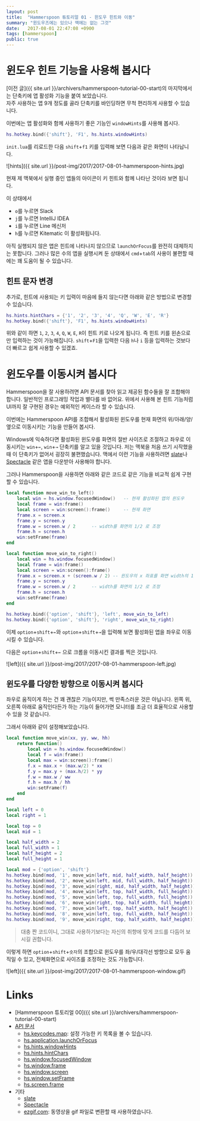 ```yaml
---
layout: post
title:  "Hammerspoon 튜토리얼 01 - 윈도우 힌트와 이동"
summary: "윈도우즈에는 있으나 맥에는 없는 그것"
date:   2017-08-01 22:47:08 +0900
tags: [hammerspoon]
public: true
---
```


# 윈도우 힌트 기능을 사용해 봅시다

[이전 글]({{ site.url }}/archivers/hammerspoon-tutorial-00-start)의 마지막에서는 단축키에 앱 활성화 기능을 붙여 보았습니다.  
자주 사용하는 앱 9개 정도를 골라 단축키를 바인딩하면 무척 편리하게 사용할 수 있습니다.

이번에는 앱 활성화와 함께 사용하기 좋은 기능인 `windowHints`를 사용해 봅시다.

```lua
hs.hotkey.bind({'shift'}, 'F1', hs.hints.windowHints)
```

`init.lua`를 리로드한 다음 `shift`+`f1` 키를 입력해 보면 다음과 같은 화면이 나타납니다.

![hints]({{ site.url }}/post-img/2017/2017-08-01-hammerspoon-hints.jpg)

현재 제 맥북에서 실행 중인 앱들의 아이콘이 키 힌트와 함께 나타난 것이라 보면 됩니다.

이 상태에서
* `o`를 누르면 Slack
* `j`를 누르면 IntelliJ IDEA
* `i`를 누르면 Line 메신저
* `h`를 누르면 Kitematic
이 활성화됩니다.

아직 실행되지 않은 앱은 힌트에 나타나지 않으므로 `launchOrFocus`를 완전히 대체하지는 못합니다. 그러나 많은 수의 앱을 실행시켜 둔 상태에서 `cmd`+`tab`의 사용이 불편할 때에는 꽤 도움이 될 수 있습니다.

## 힌트 문자 변경

추가로, 힌트에 사용되는 키 입력이 마음에 들지 않는다면 아래와 같은 방법으로 변경할 수 있습니다.

```lua
hs.hints.hintChars = {'1', '2', '3', '4', 'Q', 'W', 'E', 'R'}
hs.hotkey.bind({'shift'}, 'F1', hs.hints.windowHints)
```

위와 같이 하면 `1`, `2`, `3`, `4`, `Q`, `W`, `E`, `R`이 힌트 키로 나오게 됩니다. 즉 힌트 키를 왼손으로만 입력하는 것이 가능해집니다. `shift`+`F1`을 입력한 다음 `h`나 `i` 등을 입력하는 것보다 더 빠르고 쉽게 사용할 수 있겠죠.

# 윈도우를 이동시켜 봅시다

Hammerspoon을 잘 사용하려면 API 문서를 찾아 읽고 제공된 함수들을 잘 조합해야 합니다. 일반적인 프로그래밍 작업과 별다를 바 없어요. 위에서 사용해 본 힌트 기능처럼 UI까지 잘 구현된 경우는 예외적인 케이스라 할 수 있습니다.

이번에는 Hammerspoon API를 조합해서 활성화된 윈도우를 현재 화면의 위/아래/양/옆으로 이동시키는 기능을 만들어 봅시다.

Windows에 익숙하다면 활성화된 윈도우를 화면의 절반 사이즈로 조절하고 좌우로 이동시키는 `win`+`←`, `win`+`→` 단축키를 알고 있을 것입니다. 저는 맥북을 처음 쓰기 시작했을 때 이 단축키가 없어서 굉장히 불편했습니다. 맥에서 이런 기능을 사용하려면 [slate](https://github.com/jigish/slate)나 [Spectacle](https://www.spectacleapp.com/) 같은 앱을 다운받아 사용해야 합니다.

그러나 Hammerspoon을 사용하면 아래와 같은 코드로 같은 기능을 비교적 쉽게 구현할 수 있습니다.

```lua
local function move_win_to_left()
    local win = hs.window.focusedWindow()   -- 현재 활성화된 앱의 윈도우
    local frame = win:frame()
    local screen = win:screen():frame()     -- 현재 화면
    frame.x = screen.x
    frame.y = screen.y
    frame.w = screen.w / 2      -- width를 화면의 1/2 로 조정
    frame.h = screen.h
    win:setFrame(frame)
end

local function move_win_to_right()
    local win = hs.window.focusedWindow()
    local frame = win:frame()
    local screen = win:screen():frame()
    frame.x = screen.x + (screen.w / 2) -- 윈도우의 x 좌표를 화면 width의 1/2 로 조정
    frame.y = screen.y
    frame.w = screen.w / 2      -- width를 화면의 1/2 로 조정
    frame.h = screen.h
    win:setFrame(frame)
end

hs.hotkey.bind({'option', 'shift'}, 'left', move_win_to_left)
hs.hotkey.bind({'option', 'shift'}, 'right', move_win_to_right)
```

이제 `option`+`shift`+`←`와 `option`+`shift`+`→`을 입력해 보면 활성화된 앱을 좌우로 이동시킬 수 있습니다.

다음은 `option`+`shift`+`←` 으로 크롬을 이동시킨 결과를 찍은 것입니다.

![left]({{ site.url }}/post-img/2017/2017-08-01-hammerspoon-left.jpg)

## 윈도우를 다양한 방향으로 이동시켜 봅시다

좌우로 움직이게 하는 건 꽤 괜찮은 기능이지만, 썩 만족스러운 것은 아닙니다. 왼쪽 위, 오른쪽 아래로 움직인다든가 하는 기능이 들어가면 모니터를 조금 더 효율적으로 사용할 수 있을 것 같습니다.

그래서 아래와 같이 설정해보았습니다.

```lua
local function move_win(xx, yy, ww, hh)
    return function()
        local win = hs.window.focusedWindow()
        local f = win:frame()
        local max = win:screen():frame()
        f.x = max.x + (max.w/2) * xx
        f.y = max.y + (max.h/2) * yy
        f.w = max.w / ww
        f.h = max.h / hh
        win:setFrame(f)
    end
end

local left = 0
local right = 1

local top = 0
local mid = 1

local half_width = 2
local full_width = 1
local half_height = 2
local full_height = 1

local mod = {'option', 'shift'}
hs.hotkey.bind(mod, '1', move_win(left, mid, half_width, half_height))
hs.hotkey.bind(mod, '2', move_win(left, mid, full_width, half_height))
hs.hotkey.bind(mod, '3', move_win(right, mid, half_width, half_height))
hs.hotkey.bind(mod, '4', move_win(left, top, half_width, full_height))
hs.hotkey.bind(mod, '5', move_win(left, top, full_width, full_height))
hs.hotkey.bind(mod, '6', move_win(right, top, half_width, full_height))
hs.hotkey.bind(mod, '7', move_win(left, top, half_width, half_height))
hs.hotkey.bind(mod, '8', move_win(left, top, full_width, half_height))
hs.hotkey.bind(mod, '9', move_win(right, top, half_width, half_height))
```
> 대충 짠 코드이니, 그대로 사용하기보다는 자신의 취향에 맞게 코드를 다듬어 보시길 권합니다.

이렇게 하면 `option`+`shift`+`숫자`의 조합으로 윈도우를 좌/우/대각선 방향으로 모두 움직일 수 있고, 전체화면으로 사이즈를 조정하는 것도 가능합니다.

![left]({{ site.url }}/post-img/2017/2017-08-01-hammerspoon-window.gif)

# Links

* [Hammerspoon 튜토리얼 00]({{ site.url }}/archivers/hammerspoon-tutorial-00-start)
* [API 문서](http://www.hammerspoon.org/docs/index.html)
    * [hs.keycodes.map](http://www.hammerspoon.org/docs/hs.keycodes.html#map): 설정 가능한 키 목록을 볼 수 있습니다.
    * [hs.application.launchOrFocus](http://www.hammerspoon.org/docs/hs.application.html#launchOrFocus)
    * [hs.hints.windowHints](http://www.hammerspoon.org/docs/hs.hints.html#windowHints)
    * [hs.hints.hintChars](http://www.hammerspoon.org/docs/hs.hints.html#hintChars)
    * [hs.window.focusedWindow](http://www.hammerspoon.org/docs/hs.window.html#focusedWindow)
    * [hs.window.frame](http://www.hammerspoon.org/docs/hs.window.html#frame)
    * [hs.window.screen](http://www.hammerspoon.org/docs/hs.window.html#screen)
    * [hs.window.setFrame](http://www.hammerspoon.org/docs/hs.window.html#setFrame)
    * [hs.screen.frame](http://www.hammerspoon.org/docs/hs.screen.html#frame)
* 기타
    * [slate](https://github.com/jigish/slate)
    * [Spectacle](https://www.spectacleapp.com/)
    * [ezgif.com](https://ezgif.com/): 동영상을 gif 파일로 변환할 때 사용하였습니다.
